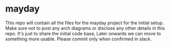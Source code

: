 # mayday
This repo will contain all the files for the mayday project for the initial setup.
Make sure not to post any arch diagrams or disclose any other details in this repo.
It's just to share the initial code base, Later onwards we can move to something more usable. 
Please commit only when confirmed in slack.
